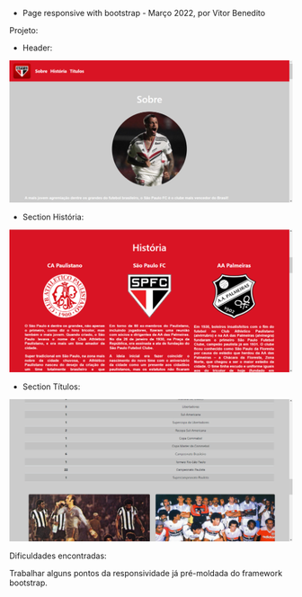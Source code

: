 - Page responsive with bootstrap - Março 2022, por Vitor Benedito

Projeto: 

- Header:

![print1](img-readme/print1.png)

- Section História:

![print2](img-readme/print2.png)

- Section Títulos:

![print3](img-readme/print3.png)

Dificuldades encontradas: 

Trabalhar alguns pontos da responsividade já pré-moldada do framework bootstrap.